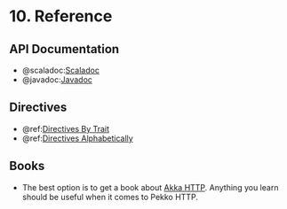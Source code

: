 # 10. Reference

## API Documentation

 * @scaladoc:[Scaladoc](org.apache.pekko.http.scaladsl.package-summary)
 * @javadoc:[Javadoc](org.apache.pekko.http.javadsl.package-summary)

## Directives

 * @ref:[Directives By Trait](routing-dsl/directives/by-trait.md)
 * @ref:[Directives Alphabetically](routing-dsl/directives/alphabetically.md)

## Books

 * The best option is to get a book about [Akka HTTP](https://doc.akka.io/docs/akka-http/current/reference.html). Anything you learn should be useful when it comes to Pekko HTTP.